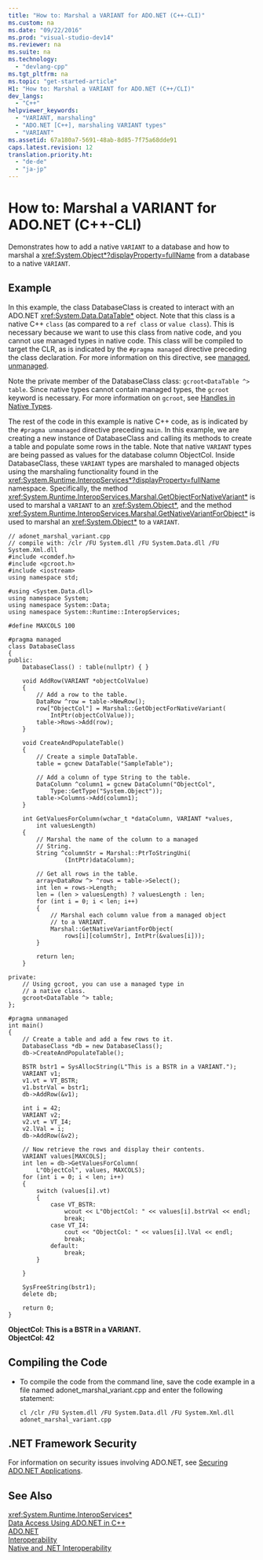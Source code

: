 ```yaml
---
title: "How to: Marshal a VARIANT for ADO.NET (C++-CLI)"
ms.custom: na
ms.date: "09/22/2016"
ms.prod: "visual-studio-dev14"
ms.reviewer: na
ms.suite: na
ms.technology: 
  - "devlang-cpp"
ms.tgt_pltfrm: na
ms.topic: "get-started-article"
H1: "How to: Marshal a VARIANT for ADO.NET (C++/CLI)"
dev_langs: 
  - "C++"
helpviewer_keywords: 
  - "VARIANT, marshaling"
  - "ADO.NET [C++], marshaling VARIANT types"
  - "VARIANT"
ms.assetid: 67a180a7-5691-48ab-8d85-7f75a68dde91
caps.latest.revision: 12
translation.priority.ht: 
  - "de-de"
  - "ja-jp"
---
```

# How to: Marshal a VARIANT for ADO.NET (C++-CLI)
Demonstrates how to add a native `VARIANT` to a database and how to marshal a <xref:System.Object*?displayProperty=fullName> from a database to a native `VARIANT`.  
  
## Example  
 In this example, the class DatabaseClass is created to interact with an ADO.NET <xref:System.Data.DataTable*> object. Note that this class is a native C++ `class` (as compared to a `ref class` or `value class`). This is necessary because we want to use this class from native code, and you cannot use managed types in native code. This class will be compiled to target the CLR, as is indicated by the `#pragma managed` directive preceding the class declaration. For more information on this directive, see [managed, unmanaged](../vs140/managed--unmanaged.md).  
  
 Note the private member of the DatabaseClass class: `gcroot<DataTable ^> table`. Since native types cannot contain managed types, the `gcroot` keyword is necessary. For more information on `gcroot`, see [Handles in Native Types](../vs140/how-to--declare-handles-in-native-types.md).  
  
 The rest of the code in this example is native C++ code, as is indicated by the `#pragma unmanaged` directive preceding `main`. In this example, we are creating a new instance of DatabaseClass and calling its methods to create a table and populate some rows in the table. Note that native `VARIANT` types are being passed as values for the database column ObjectCol. Inside DatabaseClass, these `VARIANT` types are marshaled to managed objects using the marshaling functionality found in the <xref:System.Runtime.InteropServices*?displayProperty=fullName> namespace. Specifically, the method <xref:System.Runtime.InteropServices.Marshal.GetObjectForNativeVariant*> is used to marshal a `VARIANT` to an <xref:System.Object*>, and the method <xref:System.Runtime.InteropServices.Marshal.GetNativeVariantForObject*> is used to marshal an <xref:System.Object*> to a `VARIANT`.  
  
```  
// adonet_marshal_variant.cpp  
// compile with: /clr /FU System.dll /FU System.Data.dll /FU System.Xml.dll  
#include <comdef.h>  
#include <gcroot.h>  
#include <iostream>  
using namespace std;  
  
#using <System.Data.dll>  
using namespace System;  
using namespace System::Data;  
using namespace System::Runtime::InteropServices;  
  
#define MAXCOLS 100  
  
#pragma managed  
class DatabaseClass  
{  
public:  
    DatabaseClass() : table(nullptr) { }  
  
    void AddRow(VARIANT *objectColValue)  
    {  
        // Add a row to the table.  
        DataRow ^row = table->NewRow();  
        row["ObjectCol"] = Marshal::GetObjectForNativeVariant(  
            IntPtr(objectColValue));  
        table->Rows->Add(row);  
    }  
  
    void CreateAndPopulateTable()  
    {  
        // Create a simple DataTable.  
        table = gcnew DataTable("SampleTable");  
  
        // Add a column of type String to the table.  
        DataColumn ^column1 = gcnew DataColumn("ObjectCol",  
            Type::GetType("System.Object"));  
        table->Columns->Add(column1);  
    }  
  
    int GetValuesForColumn(wchar_t *dataColumn, VARIANT *values,  
        int valuesLength)  
    {  
        // Marshal the name of the column to a managed  
        // String.  
        String ^columnStr = Marshal::PtrToStringUni(  
                (IntPtr)dataColumn);  
  
        // Get all rows in the table.  
        array<DataRow ^> ^rows = table->Select();  
        int len = rows->Length;  
        len = (len > valuesLength) ? valuesLength : len;  
        for (int i = 0; i < len; i++)  
        {  
            // Marshal each column value from a managed object  
            // to a VARIANT.  
            Marshal::GetNativeVariantForObject(  
                rows[i][columnStr], IntPtr(&values[i]));  
        }  
  
        return len;  
    }  
  
private:  
    // Using gcroot, you can use a managed type in  
    // a native class.  
    gcroot<DataTable ^> table;  
};  
  
#pragma unmanaged  
int main()  
{  
    // Create a table and add a few rows to it.  
    DatabaseClass *db = new DatabaseClass();  
    db->CreateAndPopulateTable();  
  
    BSTR bstr1 = SysAllocString(L"This is a BSTR in a VARIANT.");  
    VARIANT v1;  
    v1.vt = VT_BSTR;  
    v1.bstrVal = bstr1;  
    db->AddRow(&v1);  
  
    int i = 42;  
    VARIANT v2;  
    v2.vt = VT_I4;  
    v2.lVal = i;  
    db->AddRow(&v2);  
  
    // Now retrieve the rows and display their contents.  
    VARIANT values[MAXCOLS];  
    int len = db->GetValuesForColumn(  
        L"ObjectCol", values, MAXCOLS);  
    for (int i = 0; i < len; i++)  
    {  
        switch (values[i].vt)  
        {  
            case VT_BSTR:  
                wcout << L"ObjectCol: " << values[i].bstrVal << endl;  
                break;  
            case VT_I4:  
                cout << "ObjectCol: " << values[i].lVal << endl;  
                break;  
            default:  
                break;  
        }  
  
    }  
  
    SysFreeString(bstr1);  
    delete db;  
  
    return 0;  
}  
```  
  
 **ObjectCol: This is a BSTR in a VARIANT.**  
**ObjectCol: 42**   
## Compiling the Code  
  
-   To compile the code from the command line, save the code example in a file named adonet_marshal_variant.cpp and enter the following statement:  
  
    ```  
    cl /clr /FU System.dll /FU System.Data.dll /FU System.Xml.dll adonet_marshal_variant.cpp  
    ```  
  
## .NET Framework Security  
 For information on security issues involving ADO.NET, see [Securing ADO.NET Applications](assetId:///005a1d43-6ee5-471e-ad98-1d30a44d49d5).  
  
## See Also  
 <xref:System.Runtime.InteropServices*>   
 [Data Access Using ADO.NET in C++](../vs140/data-access-using-ado.net--c---cli-.md)   
 [ADO.NET](assetId:///5b96ed06-9759-4966-a797-a1d5f6ee50ca)   
 [Interoperability](assetId:///afcc2e7d-3f32-48d2-8141-1c42acf29084)   
 [Native and .NET Interoperability](../vs140/native-and-.net-interoperability.md)